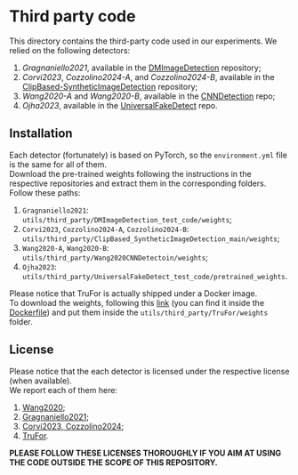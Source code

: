 # Third party code
This directory contains the third-party code used in our experiments.
We relied on the following detectors:
1. *Gragnaniello2021*, available in the [DMImageDetection](https://github.com/grip-unina/DMimageDetection/tree/main) repository;
2. *Corvi2023*, *Cozzolino2024-A*, and *Cozzolino2024-B*, available  in the [ClipBased-SyntheticImageDetection](https://github.com/grip-unina/ClipBased-SyntheticImageDetection) repository;
3. *Wang2020-A* and *Wang2020-B*, available in the [CNNDetection](https://github.com/PeterWang512/CNNDetection?tab=readme-ov-file) repo;
4. *Ojha2023*, available in the [UniversalFakeDetect](https://github.com/WisconsinAIVision/UniversalFakeDetect) repo.

## Installation
Each detector (fortunately) is based on PyTorch, so the `environment.yml` file is the same for all of them.  
Download the pre-trained weights following the instructions in the respective repositories and extract them in the corresponding folders.  
Follow these paths:
1. `Gragnaniello2021`: `utils/third_party/DMImageDetection_test_code/weights`;
2. `Corvi2023`, `Cozzolino2024-A`, `Cozzolino2024-B`: `utils/third_party/ClipBased_SyntheticImageDetection_main/weights`;
3. `Wang2020-A`, `Wang2020-B`: `utils/third_party/Wang2020CNNDetectoin/weights`;
4. `Ojha2023`: `utils/third_party/UniversalFakeDetect_test_code/pretrained_weights`.

Please notice that TruFor is actually shipped under a Docker image.  
To download the weights, following this [link](https://www.grip.unina.it/download/prog/TruFor/TruFor_weights.zip) (you can find it inside the [Dockerfile](https://github.com/grip-unina/TruFor/blob/main/test_docker/Dockerfile)) 
and put them inside the `utils/third_party/TruFor/weights` folder.  

## License
Please notice that the each detector is licensed under the respective license (when available).  
We report each of them here:
1. [Wang2020](https://github.com/PeterWang512/CNNDetection/blob/master/LICENSE.txt);
2. [Gragnaniello2021](https://github.com/grip-unina/DMimageDetection/blob/main/LICENSE.md);
3. [Corvi2023, Cozzolino2024](https://github.com/grip-unina/ClipBased-SyntheticImageDetection/blob/main/LICENSE.md);
4. [TruFor](https://github.com/grip-unina/TruFor/blob/main/test_docker/LICENSE.txt).

**PLEASE FOLLOW THESE LICENSES THOROUGHLY IF YOU AIM AT USING THE CODE OUTSIDE THE SCOPE OF THIS REPOSITORY.**